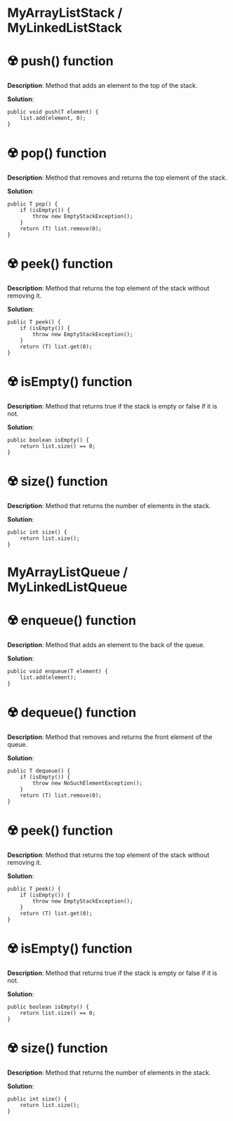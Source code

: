 # MyArrayListStack / MyLinkedListStack
# :radioactive: push() function

**Description**: Method that adds an element to the top of the stack.

**Solution**:

    public void push(T element) {
        list.add(element, 0);
    }
    
# :radioactive: pop() function

**Description**: Method that removes and returns the top element of the stack.

**Solution**:

    public T pop() {
        if (isEmpty()) {
            throw new EmptyStackException();
        }
        return (T) list.remove(0);
    }
    
# :radioactive: peek() function

**Description**: Method that returns the top element of the stack without removing it.

**Solution**: 

    public T peek() {
        if (isEmpty()) {
            throw new EmptyStackException();
        }
        return (T) list.get(0);
    }
    
# :radioactive: isEmpty() function

**Description**: Method that returns true if the stack is empty or false if it is not.

**Solution**: 

    public boolean isEmpty() {
        return list.size() == 0;
    }
    
# :radioactive: size() function

**Description**: Method that returns the number of elements in the stack.

**Solution**: 

    public int size() {
        return list.size();
    }
    
# MyArrayListQueue / MyLinkedListQueue
    
# :radioactive: enqueue() function

**Description**: Method that adds an element to the back of the queue.

**Solution**: 

    public void enqueue(T element) {
        list.add(element);
    }
    
# :radioactive: dequeue() function

**Description**: Method that removes and returns the front element of the queue.

**Solution**: 

    public T dequeue() {
        if (isEmpty()) {
            throw new NoSuchElementException();
        }
        return (T) list.remove(0);
    }
    
# :radioactive: peek() function

**Description**: Method that returns the top element of the stack without removing it.

**Solution**: 

    public T peek() {
        if (isEmpty()) {
            throw new EmptyStackException();
        }
        return (T) list.get(0);
    }
    
# :radioactive: isEmpty() function

**Description**: Method that returns true if the stack is empty or false if it is not.

**Solution**: 

    public boolean isEmpty() {
        return list.size() == 0;
    }
    
# :radioactive: size() function

**Description**: Method that returns the number of elements in the stack.

**Solution**: 

    public int size() {
        return list.size();
    }

